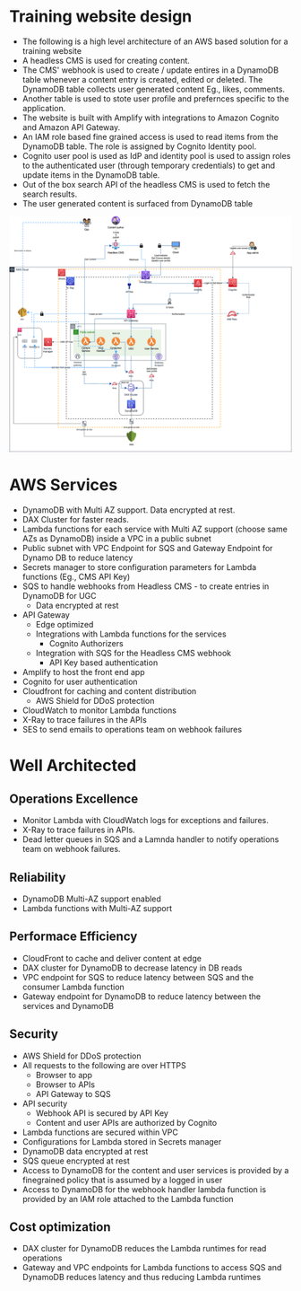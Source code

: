 # Training website design

 - The following is a high level architecture of an AWS based solution for a training website
 - A headless CMS is used for creating content.
 - The CMS' webhook is used to create / update entires in a DynamoDB table whenever a content entry is created, edited or deleted. The DynamoDB table collects user generated content Eg., likes, comments.
 - Another table is used to stote user profile and prefernces specific to the application.
 - The website is built with Amplify with integrations to Amazon Cognito and Amazon API Gateway.
 - An IAM role based fine grained access is used to read items from the DynamoDB table. The role is assigned by Cognito Identity pool.
 - Cognito user pool is used as IdP and identity pool is used to assign roles to the authenticated user (through temporary credentials) to get and update items in the DynamoDB table.
 - Out of the box search API of the headless CMS is used to fetch the search results. 
 - The user generated content is surfaced from DynamoDB table

<img src="Training_Website.drawio.png" alt="Training Website solution" title="Training Website solution">

# AWS Services
 - DynamoDB with Multi AZ support. Data encrypted at rest.
 - DAX Cluster for faster reads.
 - Lambda functions for each service with Multi AZ support (choose same AZs as DynamoDB) inside a VPC in a public subnet 
 - Public subnet with VPC Endpoint for SQS and Gateway Endpoint for Dynamo DB to reduce latency
 - Secrets manager to store configuration parameters for Lambda functions (Eg., CMS API Key)
 - SQS to handle webhooks from Headless CMS - to create entries in DynamoDB for UGC
    - Data encrypted at rest
 - API Gateway
    - Edge optimized
    - Integrations with Lambda functions for the services
        - Cognito Authorizers
    - Integration with SQS for the Headless CMS webhook
        - API Key based authentication
 - Amplify to host the front end app
 - Cognito for user authentication
 - Cloudfront for caching and content distribution
    - AWS Shield for DDoS protection 
 - CloudWatch to monitor Lambda functions
 - X-Ray to trace failures in the APIs
 - SES to send emails to operations team on webhook failures

# Well Architected

## Operations Excellence
 - Monitor Lambda with CloudWatch logs for exceptions and failures.
 - X-Ray to trace failures in APIs.
 - Dead letter queues in SQS and a Lamnda handler to notify operations team on webhook failures.

## Reliability
 - DynamoDB Multi-AZ support enabled
 - Lambda functions with Multi-AZ support

## Performace Efficiency
 - CloudFront to cache and deliver content at edge
 - DAX cluster for DynamoDB to decrease latency in DB reads
 - VPC endpoint for SQS to reduce latency between SQS and the consumer Lambda function
 - Gateway endpoint for DynamoDB to reduce latency between the services and DynamoDB

## Security
 - AWS Shield for DDoS protection
 - All requests to the following are over HTTPS
    - Browser to app
    - Browser to APIs
    - API Gateway to SQS
 - API security
    - Webhook API is secured by API Key
    - Content and user APIs are authorized by Cognito
 - Lambda functions are secured within VPC
 - Configurations for Lambda stored in Secrets manager
 - DynamoDB data encrypted at rest
 - SQS queue encrypted at rest
 - Access to DynamoDB for the content and user services is provided by a finegrained policy that is assumed by a logged in user
 - Access to DynamoDB for the webhook handler lambda function is provided by an  IAM role attached to the Lambda function

 ## Cost optimization
  - DAX cluster for DynamoDB reduces the Lambda runtimes for read operations
  - Gateway and VPC endpoints for Lambda functions to access SQS and DynamoDB reduces latency and thus reducing Lambda runtimes


